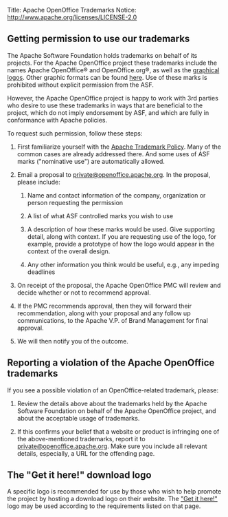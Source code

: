 Title:     Apache OpenOffice Trademarks
Notice: http://www.apache.org/licenses/LICENSE-2.0

## Getting permission to use our trademarks

The Apache Software Foundation holds trademarks on behalf of its
projects. For the Apache OpenOffice project these trademarks include
the names Apache OpenOffice® and OpenOffice.org®, as well as the
[graphical logos][5]. Other graphic formats can be found [here][6].
Use of these marks is prohibited without explicit permission from the
ASF.

However, the Apache OpenOffice project is happy to work with 3rd parties
who desire to use these trademarks in ways that are beneficial
to the project, which do not imply endorsement by ASF, and which are
fully in conformance with Apache policies.

To request such permission, follow these steps:

1. First familiarize yourself with the [Apache Trademark Policy][1].
   Many of the common cases are already addressed there. And some uses
   of ASF marks ("nominative use") are automatically allowed.

1. Email a proposal to [private@openoffice.apache.org][2]. In the
   proposal, please include:

   1. Name and contact information of the company, organization or
      person requesting the permission

   1. A list of what ASF controlled marks you wish to use

   1. A description of how these marks would be used. Give supporting
      detail, along with context. If you are requesting use of the
      logo, for example, provide a prototype of how the logo would
      appear in the context of the overall design.

   1. Any other information you think would be useful, e.g., any
      impeding deadlines

1. On receipt of the proposal, the Apache OpenOffice PMC will review
   and decide whether or not to recommend approval.

1. If the PMC recommends approval, then they will forward their
   recommendation, along with your proposal and any follow up
   communications, to the Apache V.P. of Brand Management for final
   approval.

1. We will then notify you of the outcome.

## Reporting a violation of the Apache OpenOffice trademarks

If you see a possible violation of an OpenOffice-related trademark,
please:

1. Review the details above about the trademarks held by the Apache
   Software Foundation on behalf of the Apache OpenOffice project, and
   about the acceptable usage of trademarks.

1. If this confirms your belief that a website or product is
   infringing one of the above-mentioned trademarks, report it to
   [private@openoffice.apache.org][4]. Make sure you include all
   relevant details, especially, a URL for the offending page.

## The "Get it here!" download logo

A specific logo is recommended for use by those who wish to help
promote the project by hosting a download logo on their website.
The ["Get it here!"][3] logo may be used according to the
requirements listed on that page.

[1]: https://www.apache.org/foundation/marks/
[2]: mailto:private@openoffice.apache.org?subject=Trademark
[3]: /get-it-here.html
[4]: mailto:private@openoffice.apache.org?subject=Possible%20trademark%20infringement
[5]: https://www.openoffice.org/marketing/art/galleries/logos/index.html
[6]: https://www.apache.org/logos/?#openoffice
